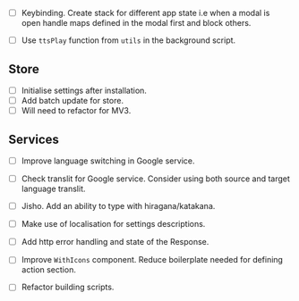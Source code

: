 - [ ] Keybinding. Create stack for different app state i.e when a modal is open handle maps defined in the modal first and block others.

- [ ] Use `ttsPlay` function from `utils` in the background script.

## Store
- [ ] Initialise settings after installation.
- [ ] Add batch update for store.
- [ ] Will need to refactor for MV3.

## Services
- [ ] Improve language switching in Google service.
- [ ] Check translit for Google service. Consider using both source and target language translit.
- [ ] Jisho. Add an ability to type with hiragana/katakana.
- [ ] Make use of localisation for settings descriptions.

- [ ] Add http error handling and state of the Response.
- [ ] Improve `WithIcons` component. Reduce boilerplate needed for defining action section.
- [ ] Refactor building scripts.
